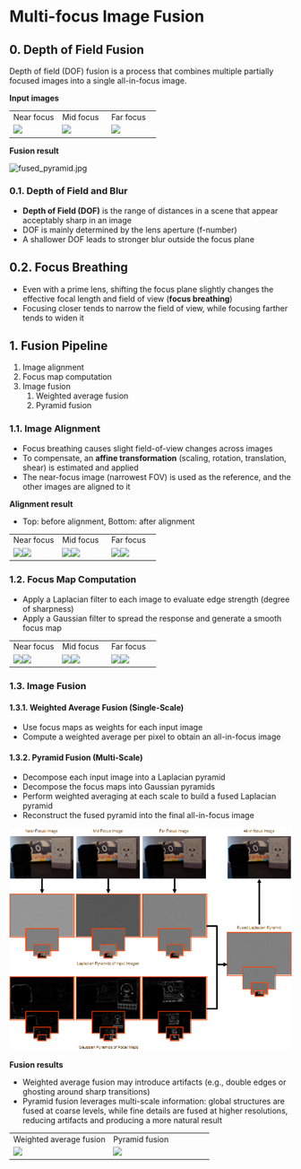 # Multi-focus Image Fusion

## 0. Depth of Field Fusion

Depth of field (DOF) fusion is a process that combines multiple partially focused images into a single all-in-focus image.

**Input images**

<table>
  <tr>
    <td width="33%">Near focus</td>
    <td width="33%">Mid focus</td>
    <td width="33%">Far focus</td>
  <tr>
    <td width="33%"><img src="https://qiita-image-store.s3.ap-northeast-1.amazonaws.com/0/882064/b6761be5-9fcd-40a2-bbdf-431b66032da6.png" width="100%"/></td>
    <td width="33%"><img src="https://qiita-image-store.s3.ap-northeast-1.amazonaws.com/0/882064/7a4e49b0-93cc-4324-ac10-d2336d916f1f.png" width="100%"/></td>
    <td width="33%"><img src="https://qiita-image-store.s3.ap-northeast-1.amazonaws.com/0/882064/967b0422-ecdb-4d0f-9502-c81bbdd898c1.png" width="100%"/></td>
</table>

**Fusion result**

![fused_pyramid.jpg](https://qiita-image-store.s3.ap-northeast-1.amazonaws.com/0/882064/3b95dd1d-a5b8-4e7a-84af-1d37bd7d416e.jpeg)

### 0.1. Depth of Field and Blur

- **Depth of Field (DOF)** is the range of distances in a scene that appear acceptably sharp in an image  
- DOF is mainly determined by the lens aperture (f-number)  
- A shallower DOF leads to stronger blur outside the focus plane  

## 0.2. Focus Breathing

- Even with a prime lens, shifting the focus plane slightly changes the effective focal length and field of view (**focus breathing**)  
- Focusing closer tends to narrow the field of view, while focusing farther tends to widen it  

## 1. Fusion Pipeline

1. Image alignment  
2. Focus map computation  
3. Image fusion  
   1. Weighted average fusion  
   2. Pyramid fusion  

### 1.1. Image Alignment

- Focus breathing causes slight field-of-view changes across images  
- To compensate, an **affine transformation** (scaling, rotation, translation, shear) is estimated and applied  
- The near-focus image (narrowest FOV) is used as the reference, and the other images are aligned to it  

**Alignment result**

- Top: before alignment, Bottom: after alignment  

<table>
  <tr>
    <td width="33%">Near focus</td>
    <td width="33%">Mid focus</td>
    <td width="33%">Far focus</td>
  <tr>
    <td width="33%"><img src="https://qiita-image-store.s3.ap-northeast-1.amazonaws.com/0/882064/b6761be5-9fcd-40a2-bbdf-431b66032da6.png" width="100%"/><img src="https://qiita-image-store.s3.ap-northeast-1.amazonaws.com/0/882064/b6761be5-9fcd-40a2-bbdf-431b66032da6.png" width="100%"/></td>
    <td width="33%"><img src="https://qiita-image-store.s3.ap-northeast-1.amazonaws.com/0/882064/7a4e49b0-93cc-4324-ac10-d2336d916f1f.png" width="100%"/><img src="https://qiita-image-store.s3.ap-northeast-1.amazonaws.com/0/882064/979a4ac2-1d4b-4839-a9ec-25a01f0b12d3.png" width="100%"/></td>
    <td width="33%"><img src="https://qiita-image-store.s3.ap-northeast-1.amazonaws.com/0/882064/967b0422-ecdb-4d0f-9502-c81bbdd898c1.png" width="100%"/><img src="https://qiita-image-store.s3.ap-northeast-1.amazonaws.com/0/882064/f6fa3182-64ae-4537-b78c-e51e44cb40e5.png" width="100%"/></td>
</table>

### 1.2. Focus Map Computation

- Apply a Laplacian filter to each image to evaluate edge strength (degree of sharpness)  
- Apply a Gaussian filter to spread the response and generate a smooth focus map  

<table>
  <tr>
    <td width="33%">Near focus</td>
    <td width="33%">Mid focus</td>
    <td width="33%">Far focus</td>
  <tr>
    <td width="33%"><img src="https://qiita-image-store.s3.ap-northeast-1.amazonaws.com/0/882064/b6761be5-9fcd-40a2-bbdf-431b66032da6.png" width="100%"/><img src="https://qiita-image-store.s3.ap-northeast-1.amazonaws.com/0/882064/6264632f-1fd7-4492-b8a6-383a8f373da8.png" width="100%"/></td>
    <td width="33%"><img src="https://qiita-image-store.s3.ap-northeast-1.amazonaws.com/0/882064/979a4ac2-1d4b-4839-a9ec-25a01f0b12d3.png" width="100%"/><img src="https://qiita-image-store.s3.ap-northeast-1.amazonaws.com/0/882064/7b3817c1-a786-41f5-a846-afeed4c9077c.png" width="100%"/></td>
    <td width="33%"><img src="https://qiita-image-store.s3.ap-northeast-1.amazonaws.com/0/882064/f6fa3182-64ae-4537-b78c-e51e44cb40e5.png" width="100%"/><img src="https://qiita-image-store.s3.ap-northeast-1.amazonaws.com/0/882064/f6dbc143-e66a-455f-81d6-d6d5c82b6f4f.png" width="100%"/></td>
</table>

### 1.3. Image Fusion

#### 1.3.1. Weighted Average Fusion (Single-Scale)

- Use focus maps as weights for each input image  
- Compute a weighted average per pixel to obtain an all-in-focus image  

#### 1.3.2. Pyramid Fusion (Multi-Scale)

- Decompose each input image into a Laplacian pyramid  
- Decompose the focus maps into Gaussian pyramids  
- Perform weighted averaging at each scale to build a fused Laplacian pyramid  
- Reconstruct the fused pyramid into the final all-in-focus image  

![image.png](docs/pyramid_fusion.png)

**Fusion results**

- Weighted average fusion may introduce artifacts (e.g., double edges or ghosting around sharp transitions)  
- Pyramid fusion leverages multi-scale information: global structures are fused at coarse levels, while fine details are fused at higher resolutions, reducing artifacts and producing a more natural result  

<table>
  <tr>
    <td width="33%">Weighted average fusion</td>
    <td width="33%">Pyramid fusion</td>
  <tr>
    <td width="50%"><img src="https://qiita-image-store.s3.ap-northeast-1.amazonaws.com/0/882064/d4a6c371-44db-4da1-a1da-d18470068863.png" width="100%"/></td>
    <td width="50%"><img src="https://qiita-image-store.s3.ap-northeast-1.amazonaws.com/0/882064/3b95dd1d-a5b8-4e7a-84af-1d37bd7d416e.jpeg" width="100%"/></td>
</table>

